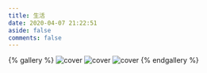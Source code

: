 ```yaml
---
title: 生活
date: 2020-04-07 21:22:51
aside: false
comments: false
---
```

{% gallery %}
 ![cover](https://bonn-dorm-1253324855.cos.eu-frankfurt.myqcloud.com/articles/userguide.png)
 ![cover](https://bonn-dorm-1253324855.cos.eu-frankfurt.myqcloud.com/articles/3.png)
 ![cover](https://bonn-dorm-1253324855.cos.eu-frankfurt.myqcloud.com/articles/2.png)
{% endgallery %}

